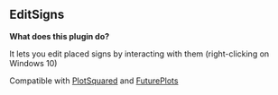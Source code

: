 EditSigns
-

**What does this plugin do?**

It lets you edit placed signs by interacting with them (right-clicking on Windows 10)

Compatible with [PlotSquared](https://cloudburstmc.org/resources/plotsquared.31/) and [FuturePlots](https://cloudburstmc.org/resources/futureplots.457/)
